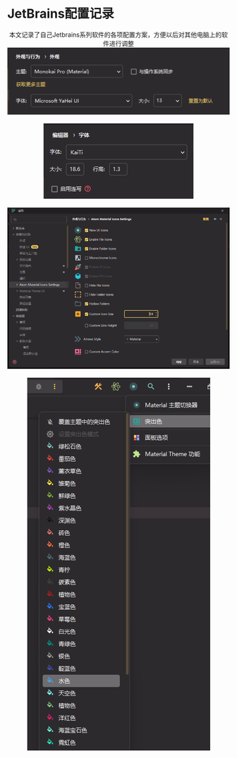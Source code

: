 # JetBrains配置记录

<center>本文记录了自己Jetbrains系列软件的各项配置方案，方便以后对其他电脑上的软件进行调整</center>

<center>
    <img src="./Figure/JetbrainsConfig/image-20230111183809780.png" alt="image-20230111183809780" style="zoom:100%;" />
	<br><br>
    <img src="./Figure/JetbrainsConfig/image-20230111183936359.png" alt="image-20230111183936359" style="zoom:100%;" />
    <br><br>
    <img src="./Figure/JetbrainsConfig/image-20230111184050923.png" alt="image-20230111184050923" style="zoom:80%;" />
    <br><br>
    <img src="./Figure/JetbrainsConfig/image-20230111184259128.png" alt="image-20230111184259128" style="zoom:100%;" />
</center>

